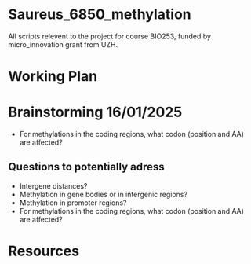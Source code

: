 # Saureus_6850_methylation

All scripts relevent to the project for course BIO253, funded by micro_innovation grant from UZH.



# Working Plan



# Brainstorming 16/01/2025
* For methylations in the coding regions, what codon (position and AA) are affected?



## Questions to potentially adress
* Intergene distances?
* Methylation in gene bodies or in intergenic regions?
* Methylation in promoter regions?
* For methylations in the coding regions, what codon (position and AA) are affected?




# Resources


